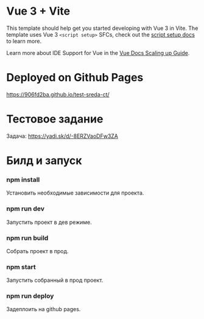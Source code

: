 # Vue 3 + Vite

This template should help get you started developing with Vue 3 in Vite. The template uses Vue 3 `<script setup>` SFCs, check out the [script setup docs](https://v3.vuejs.org/api/sfc-script-setup.html#sfc-script-setup) to learn more.

Learn more about IDE Support for Vue in the [Vue Docs Scaling up Guide](https://vuejs.org/guide/scaling-up/tooling.html#ide-support).

# Deployed on Github Pages
https://906fd2ba.github.io/test-sreda-ct/

# Тестовое задание
Задача: https://yadi.sk/d/-8ERZVaoDFw3ZA

# Билд и запуск

### npm install
Установить необходимые зависимости для проекта.

### npm run dev
Запустить проект в дев режиме.

### npm run build
Собрать проект в прод.

### npm start
Запустить собранный в прод проект.

### npm run deploy
Задеплоить на github pages.